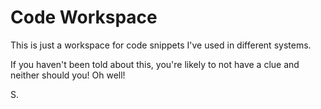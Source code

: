 Code Workspace
==============

This is just a workspace for code snippets I've used in different systems.

If you haven't been told about this, you're likely to not have a clue and neither should you! Oh well!

S.
